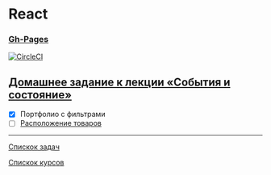 # React
### [Gh-Pages](https://tomsg03.github.io/ra-events-state-filter/)
[![CircleCI](https://circleci.com/gh/TomSG03/ra-events-state-filter/tree/master.svg?style=svg)](https://circleci.com/gh/TomSG03/ra-events-state-filter/tree/master)

## [Домашнее задание к лекции «События и состояние»](https://github.com/TomSG03/ra16-homeworks/tree/master/events-state)

- [x] Портфолио с фильтрами
- [ ] [Расположение товаров]()

---
[Спискок задач](https://github.com/TomSG03/ra-homeworks-list)

[Спискок курсов](https://github.com/TomSG03/Training-in-Netology)
